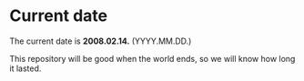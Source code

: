 # Current date

The current date is **2008.02.14.** (YYYY.MM.DD.)

This repository will be good when the world ends, so we will know how long it lasted.